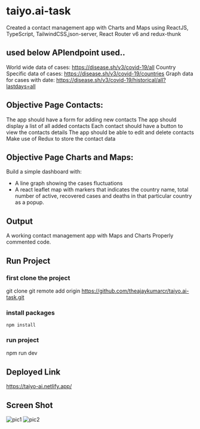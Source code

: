 # taiyo.ai-task
Created a contact management app with Charts and Maps using ReactJS, TypeScript, TailwindCSS,json-server, React Router v6 and redux-thunk

## used below APIendpoint used..

World wide data of cases: https://disease.sh/v3/covid-19/all
Country Specific data of cases: https://disease.sh/v3/covid-19/countries
Graph data for cases with date:
https://disease.sh/v3/covid-19/historical/all?lastdays=all

## Objective Page Contacts:
The app should have a form for adding new contacts
The app should display a list of all added contacts
Each contact should have a button to view the contacts details
The app should be able to edit and delete contacts
Make use of Redux to store the contact data

## Objective Page Charts and Maps:
Build a simple dashboard with:
- A line graph showing the cases fluctuations
- A react leaflet map with markers that indicates the country name, total number
of active, recovered cases and deaths in that particular country as a popup.

## Output
A working contact management app with Maps and Charts
Properly commented code.

## Run Project
### first clone the project 
git clone git remote add origin https://github.com/theajaykumarcr/taiyo.ai-task.git
### install packages
    npm install
### run project
   npm run dev


## Deployed Link 
   https://taiyo-ai.netlify.app/
   
## Screen Shot
![pic1](https://user-images.githubusercontent.com/108975934/232099597-075f2385-4208-495c-81d7-0c6298e33896.png)
![pic2](https://user-images.githubusercontent.com/108975934/232099601-97bd02b1-4492-46a9-b5a0-f1dc68b1f81c.png)
   
